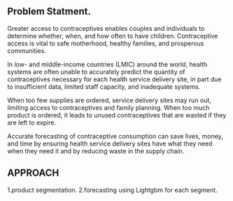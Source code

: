 ## Problem Statment.
Greater access to contraceptives enables couples and individuals to determine whether, when, and how often to have children. Contraceptive access is vital to safe motherhood, healthy families, and prosperous communities.

In low- and middle-income countries (LMIC) around the world, health systems are often unable to accurately predict the quantity of contraceptives necessary for each health service delivery site, in part due to insufficient data, limited staff capacity, and inadequate systems.

When too few supplies are ordered, service delivery sites may run out, limiting access to contraceptives and family planning. When too much product is ordered, it leads to unused contraceptives that are wasted if they are left to expire.

Accurate forecasting of contraceptive consumption can save lives, money, and time by ensuring health service delivery sites have what they need when they need it and by reducing waste in the supply chain.
## APPROACH
1.product segmentation.
2.forecasting using Lightgbm for each segment.
